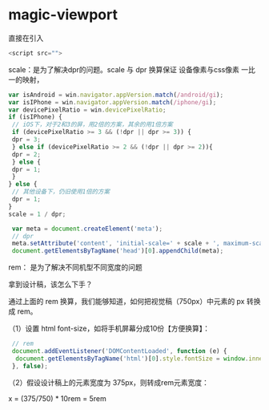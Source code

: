 # magic-viewport


直接在引入

```js
<script src="">
```



scale：是为了解决dpr的问题。scale 与 dpr  换算保证 设备像素与css像素 一比一的映射，

```js
var isAndroid = win.navigator.appVersion.match(/android/gi);
var isIPhone = win.navigator.appVersion.match(/iphone/gi);
var devicePixelRatio = win.devicePixelRatio;
if (isIPhone) {
 // iOS下，对于2和3的屏，用2倍的方案，其余的用1倍方案
 if (devicePixelRatio >= 3 && (!dpr || dpr >= 3)) { 
 dpr = 3;
 } else if (devicePixelRatio >= 2 && (!dpr || dpr >= 2)){
 dpr = 2;
 } else {
 dpr = 1;
 }
} else {
 // 其他设备下，仍旧使用1倍的方案
 dpr = 1;
}
scale = 1 / dpr;

 var meta = document.createElement('meta');
 // dpr
 meta.setAttribute('content', 'initial-scale=' + scale + ', maximum-scale=' + scale + ', minimum-scale=' + scale + ', user-scalable=no');
 document.getElementsByTagName('head')[0].appendChild(meta);
```


rem： 是为了解决不同机型不同宽度的问题

拿到设计稿，该怎么下手？

通过上面的 rem 换算，我们能够知道，如何把视觉稿（750px）中元素的 px 转换成 rem。

（1）设置 html font-size，如将手机屏幕分成10份【方便换算】：

```js
 // rem
 document.addEventListener('DOMContentLoaded', function (e) {
  document.getElementsByTagName('html')[0].style.fontSize = window.innerWidth / 10 + 'px';
 }, false);
```

（2）假设设计稿上的元素宽度为 375px，则转成rem元素宽度：

x = (375/750) * 10rem =  5rem
